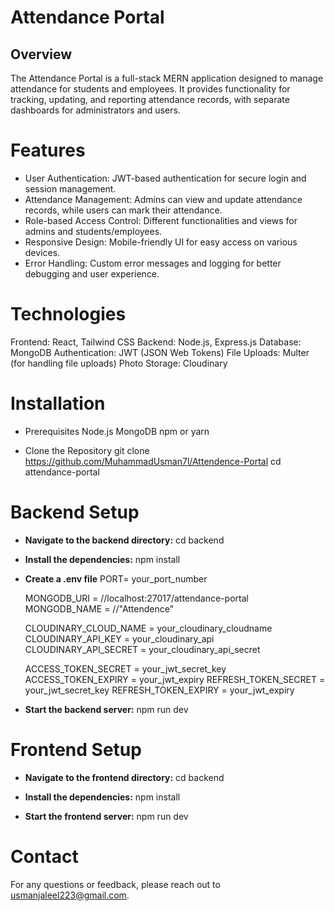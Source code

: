 # Attendance Portal

## Overview

The Attendance Portal is a full-stack MERN application designed to manage attendance for students and employees. It provides functionality for tracking, updating, and reporting attendance records, with separate dashboards for administrators and users.

# Features

- User Authentication: JWT-based authentication for secure login and session management.
- Attendance Management: Admins can view and update attendance records, while users can mark their attendance.
- Role-based Access Control: Different functionalities and views for admins and students/employees.
- Responsive Design: Mobile-friendly UI for easy access on various devices.
- Error Handling: Custom error messages and logging for better debugging and user experience.

# Technologies

Frontend: React, Tailwind CSS
Backend: Node.js, Express.js
Database: MongoDB
Authentication: JWT (JSON Web Tokens)
File Uploads: Multer (for handling file uploads)
Photo Storage: Cloudinary

# Installation

- Prerequisites
  Node.js
  MongoDB
  npm or yarn

- Clone the Repository
  git clone https://github.com/MuhammadUsman7l/Attendence-Portal
  cd attendance-portal

# Backend Setup

- **Navigate to the backend directory:**
  cd backend

- **Install the dependencies:**
  npm install

- **Create a .env file**
  PORT= your_port_number

  MONGODB_URI = //localhost:27017/attendance-portal
  MONGODB_NAME = //"Attendence"

  CLOUDINARY_CLOUD_NAME = your_cloudinary_cloudname
  CLOUDINARY_API_KEY = your_cloudinary_api
  CLOUDINARY_API_SECRET = your_cloudinary_api_secret

  ACCESS_TOKEN_SECRET = your_jwt_secret_key
  ACCESS_TOKEN_EXPIRY = your_jwt_expiry
  REFRESH_TOKEN_SECRET = your_jwt_secret_key
  REFRESH_TOKEN_EXPIRY = your_jwt_expiry

- **Start the backend server:**
  npm run dev

# Frontend Setup

- **Navigate to the frontend directory:**
  cd backend

- **Install the dependencies:**
  npm install

- **Start the frontend server:**
  npm run dev

# Contact

For any questions or feedback, please reach out to usmanjaleel223@gmail.com.
